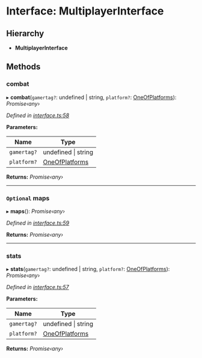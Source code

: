 # Interface: MultiplayerInterface

## Hierarchy

* **MultiplayerInterface**

## Methods

###  combat

▸ **combat**(`gamertag?`: undefined | string, `platform?`: [OneOfPlatforms](../modules/_interface_.codapi.md#oneofplatforms)): *Promise‹any›*

*Defined in [interface.ts:58](https://github.com/antonedvard/act-cod-api/blob/cc9726f/src/interface.ts#L58)*

**Parameters:**

Name | Type |
------ | ------ |
`gamertag?` | undefined &#124; string |
`platform?` | [OneOfPlatforms](../modules/_interface_.codapi.md#oneofplatforms) |

**Returns:** *Promise‹any›*

___

### `Optional` maps

▸ **maps**(): *Promise‹any›*

*Defined in [interface.ts:59](https://github.com/antonedvard/act-cod-api/blob/cc9726f/src/interface.ts#L59)*

**Returns:** *Promise‹any›*

___

###  stats

▸ **stats**(`gamertag?`: undefined | string, `platform?`: [OneOfPlatforms](../modules/_interface_.codapi.md#oneofplatforms)): *Promise‹any›*

*Defined in [interface.ts:57](https://github.com/antonedvard/act-cod-api/blob/cc9726f/src/interface.ts#L57)*

**Parameters:**

Name | Type |
------ | ------ |
`gamertag?` | undefined &#124; string |
`platform?` | [OneOfPlatforms](../modules/_interface_.codapi.md#oneofplatforms) |

**Returns:** *Promise‹any›*
